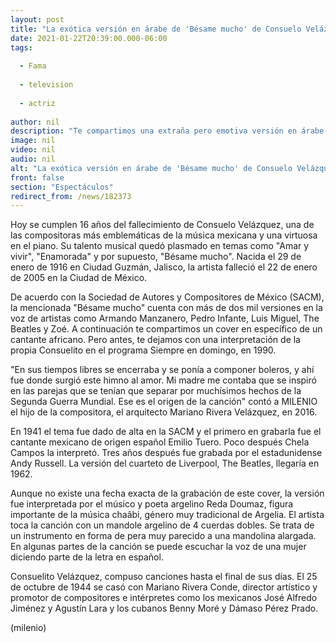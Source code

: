 ```yaml
---
layout: post
title: "La exótica versión en árabe de 'Bésame mucho' de Consuelo Velázquez"
date: 2021-01-22T20:39:00.000-06:00
tags:
  
  - Fama
  
  - television
  
  - actriz
  
author: nil
description: "Te compartimos una extraña pero emotiva versión en árabe de 'Bésame mucho', famoso bolero escrito por Consuelo Velázquez."
image: nil
video: nil
audio: nil
alt: "La exótica versión en árabe de 'Bésame mucho' de Consuelo Velázquez"
front: false
section: "Espectáculos"
redirect_from: /news/182373
---
```


Hoy se cumplen 16 años del fallecimiento de Consuelo Velázquez, una de las compositoras más emblemáticas de la música mexicana y una virtuosa en el piano. Su talento musical quedó plasmado en temas como "Amar y vivir", "Enamorada" y por supuesto, "Bésame mucho". Nacida el 29 de enero de 1916 en Ciudad Guzmán, Jalisco, la artista falleció el 22 de enero de 2005 en la Ciudad de México. 

De acuerdo con la Sociedad de Autores y Compositores de México (SACM), la mencionada "Bésame mucho" cuenta con más de dos mil versiones en la voz de artistas como Armando Manzanero, Pedro Infante, Luis Miguel, The Beatles y Zoé. A continuación te compartimos un cover en específico de un cantante africano. Pero antes, te dejamos con una interpretación de la propia Consuelito en el programa Siempre en domingo, en 1990. 

"En sus tiempos libres se encerraba y se ponía a componer boleros, y ahí fue donde surgió este himno al amor. Mi madre me contaba que se inspiró en las parejas que se tenían que separar por muchísimos hechos de la Segunda Guerra Mundial. Ese es el origen de la canción" contó a MILENIO el hijo de la compositora, el arquitecto Mariano Rivera Velázquez, en 2016. 

En 1941 el tema fue dado de alta en la SACM y el primero en grabarla fue el cantante mexicano de origen español Emilio Tuero. Poco después Chela Campos la interpretó. Tres años después fue grabada por el estadunidense Andy Russell. La versión del cuarteto de Liverpool, The Beatles, llegaría en 1962. 

Aunque no existe una fecha exacta de la grabación de este cover, la versión fue interpretada por el músico y poeta argelino Reda Doumaz, figura importante de la música chaâbi, género muy tradicional de Argelia. El artista toca la canción con un mandole argelino de 4 cuerdas dobles. Se trata de un instrumento en forma de pera muy parecido a una mandolina alargada. En algunas partes de la canción se puede escuchar la voz de una mujer diciendo parte de la letra en español. 

Consuelito Velázquez, compuso canciones hasta el final de sus días. El 25 de octubre de 1944 se casó con Mariano Rivera Conde, director artístico y promotor de compositores e intérpretes como los mexicanos José Alfredo Jiménez y Agustín Lara y los cubanos Benny Moré y Dámaso Pérez Prado. 

(milenio)